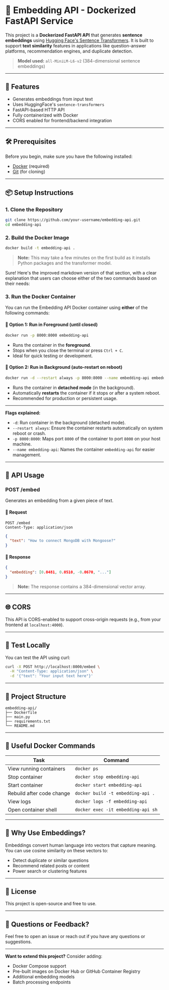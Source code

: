 # 🧠 Embedding API - Dockerized FastAPI Service

This project is a **Dockerized FastAPI API** that generates **sentence embeddings** using [Hugging Face's Sentence Transformers](https://www.sbert.net/). It is built to support **text similarity** features in applications like question-answer platforms, recommendation engines, and duplicate detection.

> **Model used:** `all-MiniLM-L6-v2` (384-dimensional sentence embeddings)

---

## 🚀 Features

- Generates embeddings from input text
- Uses HuggingFace's `sentence-transformers`
- FastAPI-based HTTP API
- Fully containerized with Docker
- CORS enabled for frontend/backend integration

---

## 🛠 Prerequisites

Before you begin, make sure you have the following installed:

- [Docker](https://www.docker.com/get-started) (required)
- [Git](https://git-scm.com/) (for cloning)

---

## 📦 Setup Instructions

### 1. Clone the Repository

```bash
git clone https://github.com/your-username/embedding-api.git
cd embedding-api
```

### 2. Build the Docker Image

```bash
docker build -t embedding-api .
```

> **Note:** This may take a few minutes on the first build as it installs Python packages and the transformer model.

Sure! Here's the improved markdown version of that section, with a clear explanation that users can choose either of the two commands based on their needs:


### 3. Run the Docker Container

You can run the Embedding API Docker container using **either** of the following commands:

#### 🔹 Option 1: Run in Foreground (until closed)
```bash
docker run -p 8000:8000 embedding-api
````

* Runs the container in the **foreground**.
* Stops when you close the terminal or press `Ctrl + C`.
* Ideal for quick testing or development.

#### 🔹 Option 2: Run in Background (auto-restart on reboot)

```bash
docker run -d --restart always -p 8000:8000 --name embedding-api embedding-api
```

* Runs the container in **detached mode** (in the background).
* Automatically **restarts** the container if it stops or after a system reboot.
* Recommended for production or persistent usage.

---

**Flags explained:**

* `-d`: Run container in the background (detached mode).
* `--restart always`: Ensure the container restarts automatically on system reboot or crash.
* `-p 8000:8000`: Maps port `8000` of the container to port `8000` on your host machine.
* `--name embedding-api`: Names the container `embedding-api` for easier management.

---

## 📨 API Usage

### POST /embed

Generates an embedding from a given piece of text.

#### 🔸 Request

```http
POST /embed
Content-Type: application/json
```

```json
{
  "text": "How to connect MongoDB with Mongoose?"
}
```

#### 🔸 Response

```json
{
  "embedding": [0.0481, 0.0510, -0.0670, "..."]
}
```

> **Note:** The response contains a 384-dimensional vector array.

---

## 🌐 CORS

This API is CORS-enabled to support cross-origin requests (e.g., from your frontend at `localhost:4000`).

---

## 🧪 Test Locally

You can test the API using curl:

```bash
curl -X POST http://localhost:8000/embed \
  -H "Content-Type: application/json" \
  -d '{"text": "Your input text here"}'
```

---

## 📂 Project Structure

```
embedding-api/
├── Dockerfile
├── main.py
├── requirements.txt
└── README.md
```

---

## 🧼 Useful Docker Commands

| Task | Command |
|------|---------|
| View running containers | `docker ps` |
| Stop container | `docker stop embedding-api` |
| Start container | `docker start embedding-api` |
| Rebuild after code change | `docker build -t embedding-api .` |
| View logs | `docker logs -f embedding-api` |
| Open container shell | `docker exec -it embedding-api sh` |

---

## 🧠 Why Use Embeddings?

Embeddings convert human language into vectors that capture meaning. You can use cosine similarity on these vectors to:

- Detect duplicate or similar questions
- Recommend related posts or content
- Power search or clustering features

---

## 📝 License

This project is open-source and free to use.

---

## 💬 Questions or Feedback?

Feel free to open an issue or reach out if you have any questions or suggestions.

---

**Want to extend this project?** Consider adding:
- Docker Compose support
- Pre-built images on Docker Hub or GitHub Container Registry
- Additional embedding models
- Batch processing endpoints